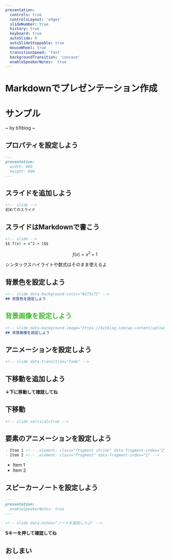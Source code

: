 ```yaml
---
presentation:
  controls: true
  controlsLayout: 'edges'
  slideNumber: true
  history: true
  keyboard: true
  autoSlide: 0
  autoSlideStoppable: true
  mouseWheel: true
  transitionSpeed: 'fast'
  backgroundTransition: 'concave'
  enableSpeakerNotes:  true
---
```


<!-- slide -->
# Markdownでプレゼンテーション作成
# サンプル

~ by b1tblog ~

<!-- slide -->
## プロパティを設定しよう

```markdown
---
presentation:
  width: 800
  height: 600
---
```

<!-- slide -->
## スライドを追加しよう

```markdown
<!-- slide -->
初めてのスライド
```

<!-- slide -->
## スライドはMarkdownで書こう


```markdown
<!-- slide -->
$$ f(x) = x^2 + 1$$
```
$$ f(x) = x^2 + 1$$

<p class="fragment highlight-red">シンタックスハイライトや数式はそのまま使えるよ</p>

<!-- slide data-background-color="#273c75" -->
## 背景色を設定しよう


```markdown
<!-- slide data-background-color="#273c75" -->
## 背景色を設定しよう
```

<!-- slide data-background-image="https://b1tblog.com/wp-content/uploads/2019/09/vscode.png" -->
<h2 style="color:#44bd32">背景画像を設定しよう</h2>

```markdown
<!-- slide data-background-image="https://b1tblog.com/wp-content/uploads/2019/09/vscode.png" -->
## 背景画像を設定しよう
```

<!-- slide data-transition="fade" -->
## アニメーションを設定しよう

```markdown
<!-- slide data-transition="fade" -->
```

<!-- slide data-transition="fade" -->
## 下移動を追加しよう
**↓下に移動して確認してね**

<!-- slide vertical=true -->
## 下移動
```markdown
<!-- slide vertical=true -->
```

<!-- slide -->
## 要素のアニメーションを設定しよう

```markdown
- Item 1 <!-- .element: class="fragment shrink" data-fragment-index="2" -->
- Item 2 <!-- .element: class="fragment" data-fragment-index="1" -->
```
- Item 1 <!-- .element: class="fragment shrink" data-fragment-index="2" -->
- Item 2 <!-- .element: class="fragment" data-fragment-index="1" -->

<!-- slide -->
## スピーカーノートを設定しよう

```markdown
---
presentation:
  enableSpeakerNotes: true
---
```

<!-- slide vertical=true -->
```markdown
<!-- slide data-notes="ノートを追加したよ" -->
```

<!-- slide vertical=true data-notes="ノートを追加したよ"-->
**Sキーを押して確認してね**

<!-- slide -->
## おしまい








